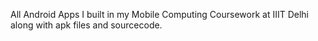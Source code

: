 All Android Apps I built in my Mobile Computing Coursework at IIIT Delhi along with apk files and sourcecode.
